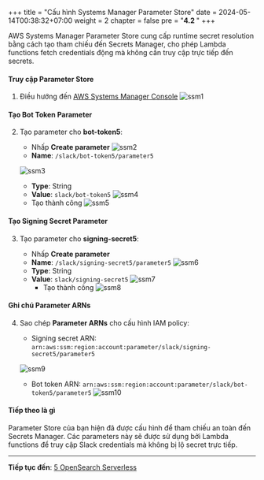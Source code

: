 +++
title = "Cấu hình Systems Manager Parameter Store"
date = 2024-05-14T00:38:32+07:00
weight = 2
chapter = false
pre = "<b>4.2 </b>"
+++

AWS Systems Manager Parameter Store cung cấp runtime secret resolution bằng cách tạo tham chiếu đến Secrets Manager, cho phép Lambda functions fetch credentials động mà không cần truy cập trực tiếp đến secrets.

#### Truy cập Parameter Store

1. Điều hướng đến [AWS Systems Manager Console](https://console.aws.amazon.com/systems-manager/)
   ![ssm1](/images/4-security/4.2-systems_manager/ssm1.png?width=90pc)

#### Tạo Bot Token Parameter

2. Tạo parameter cho **bot-token5**:

   - Nhấp **Create parameter**
     ![ssm2](/images/4-security/4.2-systems_manager/ssm2.png?width=90pc)
   - **Name**: `/slack/bot-token5/parameter5`

   ![ssm3](/images/4-security/4.2-systems_manager/ssm3.png?width=90pc)

   - **Type**: String
   - **Value**: `slack/bot-token5`
     ![ssm4](/images/4-security/4.2-systems_manager/ssm4.png?width=90pc)
   - Tạo thành công
     ![ssm5](/images/4-security/4.2-systems_manager/ssm5.png?width=90pc)

#### Tạo Signing Secret Parameter

3. Tạo parameter cho **signing-secret5**:

   - Nhấp **Create parameter**
   - **Name**: `/slack/signing-secret5/parameter5`
     ![ssm6](/images/4-security/4.2-systems_manager/ssm6.png?width=90pc)
   - **Type**: String
   - **Value**: `slack/signing-secret5`
     ![ssm7](/images/4-security/4.2-systems_manager/ssm7.png?width=90pc)
     - Tạo thành công
     ![ssm8](/images/4-security/4.2-systems_manager/ssm8.png?width=90pc)

#### Ghi chú Parameter ARNs

4. Sao chép **Parameter ARNs** cho cấu hình IAM policy:

   - Signing secret ARN: `arn:aws:ssm:region:account:parameter/slack/signing-secret5/parameter5`

   ![ssm9](/images/4-security/4.2-systems_manager/ssm9.png?width=90pc)

   - Bot token ARN: `arn:aws:ssm:region:account:parameter/slack/bot-token5/parameter5`
     ![ssm10](/images/4-security/4.2-systems_manager/ssm10.png?width=90pc)

#### Tiếp theo là gì

Parameter Store của bạn hiện đã được cấu hình để tham chiếu an toàn đến Secrets Manager. Các parameters này sẽ được sử dụng bởi Lambda functions để truy cập Slack credentials mà không bị lộ secret trực tiếp.

---

**Tiếp tục đến**: [5 OpenSearch Serverless](../../5-opensearch/)